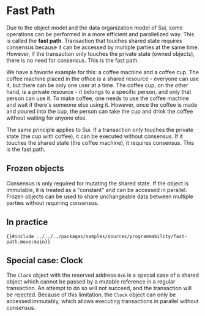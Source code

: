# Fast Path

Due to the object model and the data organization model of Sui, some operations can be performed in
a more efficient and parallelized way. This is called the **fast path**. Transaction that touches
shared state requires consensus because it can be accessed by multiple parties at the same time.
However, if the transaction only touches the private state (owned objects), there is no need for
consensus. This is the fast path.

We have a favorite example for this: a coffee machine and a coffee cup. The coffee machine placed in
the office is a shared resource - everyone can use it, but there can be only one user at a time. The
coffee cup, on the other hand, is a private resource - it belongs to a specific person, and only
that person can use it. To make coffee, one needs to use the coffee machine and wait if there's
someone else using it. However, once the coffee is made and poured into the cup, the person can take
the cup and drink the coffee without waiting for anyone else.

The same principle applies to Sui. If a transaction only touches the private state (the cup with
coffee), it can be executed without consensus. If it touches the shared state (the coffee machine),
it requires consensus. This is the fast path.

## Frozen objects

Consensus is only required for mutating the shared state. If the object is immutable, it is treated
as a "constant" and can be accessed in parallel. Frozen objects can be used to share unchangeable
data between multiple parties without requiring consensus.

## In practice

```move
{{#include ../../../packages/samples/sources/programmability/fast-path.move:main}}
```

## Special case: Clock

The `Clock` object with the reserved address `0x6` is a special case of a shared object which cannot
be passed by a mutable reference in a regular transaction. An attempt to do so will not succeed, and
the transaction will be rejected. Because of this limitation, the `Clock` object can only be
accessed immutably, which allows executing transactions in parallel without consensus.

<!-- Add more on why and how -->
